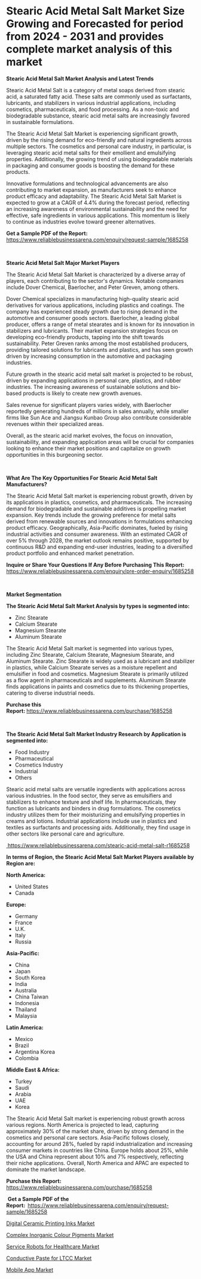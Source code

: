 <p><h1>Stearic Acid Metal Salt Market Size Growing and Forecasted for period from 2024 - 2031 and provides complete market analysis of this market</h1></p><p><strong>Stearic Acid Metal Salt Market Analysis and Latest Trends</strong></p>
<p><p>Stearic Acid Metal Salt is a category of metal soaps derived from stearic acid, a saturated fatty acid. These salts are commonly used as surfactants, lubricants, and stabilizers in various industrial applications, including cosmetics, pharmaceuticals, and food processing. As a non-toxic and biodegradable substance, stearic acid metal salts are increasingly favored in sustainable formulations.</p><p>The Stearic Acid Metal Salt Market is experiencing significant growth, driven by the rising demand for eco-friendly and natural ingredients across multiple sectors. The cosmetics and personal care industry, in particular, is leveraging stearic acid metal salts for their emollient and emulsifying properties. Additionally, the growing trend of using biodegradable materials in packaging and consumer goods is boosting the demand for these products.</p><p>Innovative formulations and technological advancements are also contributing to market expansion, as manufacturers seek to enhance product efficacy and adaptability. The Stearic Acid Metal Salt Market is expected to grow at a CAGR of 4.4% during the forecast period, reflecting an increasing awareness of environmental sustainability and the need for effective, safe ingredients in various applications. This momentum is likely to continue as industries evolve toward greener alternatives.</p></p>
<p><strong>Get a Sample PDF of the Report:&nbsp;</strong> <a href="https://www.reliablebusinessarena.com/enquiry/request-sample/1685258?utm_campaign=1265&utm_medium=2&utm_source=Github&utm_content=ia&utm_term=16102024&utm_id=stearic-acid-metal-salt">https://www.reliablebusinessarena.com/enquiry/request-sample/1685258</a></p>
<p>&nbsp;</p>
<p><strong>Stearic Acid Metal Salt Major Market Players</strong></p>
<p><p>The Stearic Acid Metal Salt Market is characterized by a diverse array of players, each contributing to the sector's dynamics. Notable companies include Dover Chemical, Baerlocher, and Peter Greven, among others.</p><p>Dover Chemical specializes in manufacturing high-quality stearic acid derivatives for various applications, including plastics and coatings. The company has experienced steady growth due to rising demand in the automotive and consumer goods sectors. Baerlocher, a leading global producer, offers a range of metal stearates and is known for its innovation in stabilizers and lubricants. Their market expansion strategies focus on developing eco-friendly products, tapping into the shift towards sustainability. Peter Greven ranks among the most established producers, providing tailored solutions for lubricants and plastics, and has seen growth driven by increasing consumption in the automotive and packaging industries.</p><p>Future growth in the stearic acid metal salt market is projected to be robust, driven by expanding applications in personal care, plastics, and rubber industries. The increasing awareness of sustainable solutions and bio-based products is likely to create new growth avenues. </p><p>Sales revenue for significant players varies widely, with Baerlocher reportedly generating hundreds of millions in sales annually, while smaller firms like Sun Ace and Jiangsu Kunbao Group also contribute considerable revenues within their specialized areas.</p><p>Overall, as the stearic acid market evolves, the focus on innovation, sustainability, and expanding application areas will be crucial for companies looking to enhance their market positions and capitalize on growth opportunities in this burgeoning sector.</p></p>
<p>&nbsp;</p>
<p><strong>What Are The Key Opportunities For Stearic Acid Metal Salt Manufacturers?</strong></p>
<p><p>The Stearic Acid Metal Salt market is experiencing robust growth, driven by its applications in plastics, cosmetics, and pharmaceuticals. The increasing demand for biodegradable and sustainable additives is propelling market expansion. Key trends include the growing preference for metal salts derived from renewable sources and innovations in formulations enhancing product efficacy. Geographically, Asia-Pacific dominates, fueled by rising industrial activities and consumer awareness. With an estimated CAGR of over 5% through 2028, the market outlook remains positive, supported by continuous R&D and expanding end-user industries, leading to a diversified product portfolio and enhanced market penetration.</p></p>
<p><strong>Inquire or Share Your Questions If Any Before Purchasing This Report:</strong> <a href="https://www.reliablebusinessarena.com/enquiry/pre-order-enquiry/1685258?utm_campaign=1265&utm_medium=2&utm_source=Github&utm_content=ia&utm_term=16102024&utm_id=stearic-acid-metal-salt">https://www.reliablebusinessarena.com/enquiry/pre-order-enquiry/1685258</a></p>
<p>&nbsp;</p>
<p><strong>Market Segmentation</strong></p>
<p><strong>The Stearic Acid Metal Salt Market Analysis by types is segmented into:</strong></p>
<p><ul><li>Zinc Stearate</li><li>Calcium Stearate</li><li>Magnesium Stearate</li><li>Aluminum Stearate</li></ul></p>
<p><p>The Stearic Acid Metal Salt market is segmented into various types, including Zinc Stearate, Calcium Stearate, Magnesium Stearate, and Aluminum Stearate. Zinc Stearate is widely used as a lubricant and stabilizer in plastics, while Calcium Stearate serves as a moisture repellent and emulsifier in food and cosmetics. Magnesium Stearate is primarily utilized as a flow agent in pharmaceuticals and supplements. Aluminum Stearate finds applications in paints and cosmetics due to its thickening properties, catering to diverse industrial needs.</p></p>
<p><strong>Purchase this Report:&nbsp;</strong><a href="https://www.reliablebusinessarena.com/purchase/1685258?utm_campaign=1265&utm_medium=2&utm_source=Github&utm_content=ia&utm_term=16102024&utm_id=stearic-acid-metal-salt">https://www.reliablebusinessarena.com/purchase/1685258</a></p>
<p>&nbsp;</p>
<p><strong>The Stearic Acid Metal Salt Market Industry Research by Application is segmented into:</strong></p>
<p><ul><li>Food Industry</li><li>Pharmaceutical</li><li>Cosmetics Industry</li><li>Industrial</li><li>Others</li></ul></p>
<p><p>Stearic acid metal salts are versatile ingredients with applications across various industries. In the food sector, they serve as emulsifiers and stabilizers to enhance texture and shelf life. In pharmaceuticals, they function as lubricants and binders in drug formulations. The cosmetics industry utilizes them for their moisturizing and emulsifying properties in creams and lotions. Industrial applications include use in plastics and textiles as surfactants and processing aids. Additionally, they find usage in other sectors like personal care and agriculture.</p></p>
<p><a href="https://www.reliablebusinessarena.com/stearic-acid-metal-salt-r1685258?utm_campaign=1265&utm_medium=2&utm_source=Github&utm_content=ia&utm_term=16102024&utm_id=stearic-acid-metal-salt">&nbsp;https://www.reliablebusinessarena.com/stearic-acid-metal-salt-r1685258</a></p>
<p><strong>In terms of Region, the Stearic Acid Metal Salt Market Players available by Region are:</strong></p>
<p>
    <p> <strong> North America: </strong>
        <ul>
            <li>United States</li>
            <li>Canada</li>
        </ul>
        </p> 
    <p> <strong> Europe: </strong>
        <ul>
            <li>Germany</li>
            <li>France</li>
            <li>U.K.</li>
            <li>Italy</li>
            <li>Russia</li>
        </ul>
        </p> 
    <p> <strong> Asia-Pacific: </strong>
        <ul>
            <li>China</li>
            <li>Japan</li>
            <li>South Korea</li>
            <li>India</li>
            <li>Australia</li>
            <li>China Taiwan</li>
            <li>Indonesia</li>
            <li>Thailand</li>
            <li>Malaysia</li>
        </ul>
        </p> 
    <p> <strong> Latin America: </strong>
        <ul>
            <li>Mexico</li>
            <li>Brazil</li>
            <li>Argentina Korea</li>
            <li>Colombia</li>
        </ul>
        </p> 
    <p> <strong> Middle East & Africa: </strong>
        <ul>
            <li>Turkey</li>
            <li>Saudi</li>
            <li>Arabia</li>
            <li>UAE</li>
            <li>Korea</li>
        </ul>
    </p>
    </p>
<p><p>The Stearic Acid Metal Salt market is experiencing robust growth across various regions. North America is projected to lead, capturing approximately 30% of the market share, driven by strong demand in the cosmetics and personal care sectors. Asia-Pacific follows closely, accounting for around 28%, fueled by rapid industrialization and increasing consumer markets in countries like China. Europe holds about 25%, while the USA and China represent about 10% and 7% respectively, reflecting their niche applications. Overall, North America and APAC are expected to dominate the market landscape.</p></p>
<p><strong>Purchase this Report: </strong><a href="https://www.reliablebusinessarena.com/purchase/1685258?utm_campaign=1265&utm_medium=2&utm_source=Github&utm_content=ia&utm_term=16102024&utm_id=stearic-acid-metal-salt">https://www.reliablebusinessarena.com/purchase/1685258</a></p>
<p>&nbsp;<strong>Get a Sample PDF of the Report:&nbsp;&nbsp;</strong><a href="https://www.reliablebusinessarena.com/enquiry/request-sample/1685258?utm_campaign=1265&utm_medium=2&utm_source=Github&utm_content=ia&utm_term=16102024&utm_id=stearic-acid-metal-salt">https://www.reliablebusinessarena.com/enquiry/request-sample/1685258</a></p>
<p><strong></strong></p>
<p><p><a href="https://www.linkedin.com/pulse/digital-ceramic-printing-inks-market-growth-segmentation-au9jf?trk=public_post_embed_feed-article-content&utm_campaign=1265&utm_medium=2&utm_source=Github&utm_content=ia&utm_term=16102024&utm_id=stearic-acid-metal-salt">Digital Ceramic Printing Inks Market</a></p><p><a href="https://www.linkedin.com/pulse/sustainability-trends-complex-inorganic-colour-pigments-industry-axw8f?trk=public_post_embed_feed-article-content&utm_campaign=1265&utm_medium=2&utm_source=Github&utm_content=ia&utm_term=16102024&utm_id=stearic-acid-metal-salt">Complex Inorganic Colour Pigments Market</a></p><p><a href="https://github.com/tealewe4ey/Market-Research-Report-List-1/blob/main/service-robots-for-healthcare-market.md?utm_campaign=1265&utm_medium=2&utm_source=Github&utm_content=ia&utm_term=16102024&utm_id=stearic-acid-metal-salt">Service Robots for Healthcare Market</a></p><p><a href="https://www.linkedin.com/pulse/strategic-forecast-conductive-paste-ltcc-market-growth-bk4kf?trk=public_post_embed_feed-article-content&utm_campaign=1265&utm_medium=2&utm_source=Github&utm_content=ia&utm_term=16102024&utm_id=stearic-acid-metal-salt">Conductive Paste for LTCC Market</a></p><p><a href="https://github.com/pzutterh2/Market-Research-Report-List-1/blob/main/mobile-app-market.md?utm_campaign=1265&utm_medium=2&utm_source=Github&utm_content=ia&utm_term=16102024&utm_id=stearic-acid-metal-salt">Mobile App Market</a></p></p>